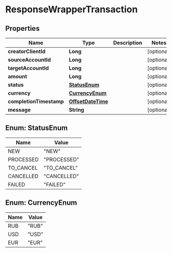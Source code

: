 # ResponseWrapperTransaction

## Properties
Name | Type | Description | Notes
------------ | ------------- | ------------- | -------------
**creatorClientId** | **Long** |  |  [optional]
**sourceAccountId** | **Long** |  |  [optional]
**targetAccountId** | **Long** |  |  [optional]
**amount** | **Long** |  |  [optional]
**status** | [**StatusEnum**](#StatusEnum) |  |  [optional]
**currency** | [**CurrencyEnum**](#CurrencyEnum) |  |  [optional]
**completionTimestamp** | [**OffsetDateTime**](OffsetDateTime.md) |  |  [optional]
**message** | **String** |  |  [optional]

<a name="StatusEnum"></a>
## Enum: StatusEnum
Name | Value
---- | -----
NEW | &quot;NEW&quot;
PROCESSED | &quot;PROCESSED&quot;
TO_CANCEL | &quot;TO_CANCEL&quot;
CANCELLED | &quot;CANCELLED&quot;
FAILED | &quot;FAILED&quot;

<a name="CurrencyEnum"></a>
## Enum: CurrencyEnum
Name | Value
---- | -----
RUB | &quot;RUB&quot;
USD | &quot;USD&quot;
EUR | &quot;EUR&quot;
